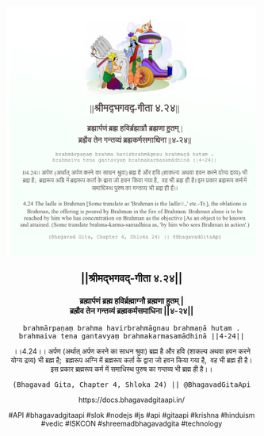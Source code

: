 <img src="../../asset/BG_4_24.png"/>
<center><h2>||श्रीमद्‍भगवद्‍-गीता ४.२४||</h2>
<h3>ब्रह्मार्पणं ब्रह्म हविर्ब्रह्माग्नौ ब्रह्मणा हुतम् |<br/>ब्रह्मैव तेन गन्तव्यं ब्रह्मकर्मसमाधिना ||४-२४||</h3>
<pre>brahmārpaṇaṃ brahma havirbrahmāgnau brahmaṇā hutam .<br/>brahmaiva tena gantavyaṃ brahmakarmasamādhinā ||4-24||</pre>
<p>।।4.24।। अर्पण (अर्थात् अर्पण करने का साधन श्रुवा) ब्रह्म है और हवि (शाकल्य अथवा हवन करने योग्य द्रव्य) भी ब्रह्म है;  ब्रह्मरूप अग्नि में ब्रह्मरूप कर्ता के द्वारा जो हवन किया गया है,  वह भी ब्रह्म ही है। इस प्रकार ब्रह्मरूप कर्म में समाधिस्थ पुरुष का गन्तव्य भी ब्रह्म ही है।।</p>
<pre>(Bhagavad Gita, Chapter 4, Shloka 24) || @BhagavadGitaApi</pre><p>https://docs.bhagavadgitaapi.in/</p><p>#API #bhagavadgitaapi #slok #nodejs #js #api #gitaapi #krishna #hinduism #vedic #ISKCON #shreemadbhagavadgita #technology</p></center>